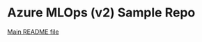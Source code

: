# Azure MLOps (v2) Sample Repo
[Main README file](https://github.com/Azure/mlops-v2/blob/main/README.md)
